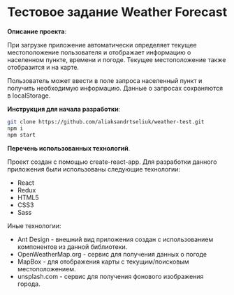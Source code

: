 # Тестовое задание Weather Forecast

**Описание проекта**:

При загрузке приложение автоматически определяет текущее местоположение пользователя и отображает информацию о населенном пункте, времени и погоде. Текущее местоположение также отобразится и на карте.

Пользователь может ввести в поле запроса населенный пункт и получить необходимую информацию. Данные о запросах сохраняются в localStorage.

**Инструкция для начала разработки**:

```sh
git clone https://github.com/aliaksandrtseliuk/weather-test.git
npm i
npm start
```

**Перечень использованных технологий**.

Проект создан с помощью create-react-app. Для разработки данного приложения были использованы следующие технологии:

- React
- Redux
- HTML5
- CSS3
- Sass

Иные технологии:

- Ant Design - внешний вид приложения создан с использованием компонентов из данной библиотеки.
- OpenWeatherMap.org - сервис для получения данных о погоде
- MapBox - для отображения карты с текущим/поисковым местоположением.
- unsplash.com - сервис для получения фонового изображения города.
